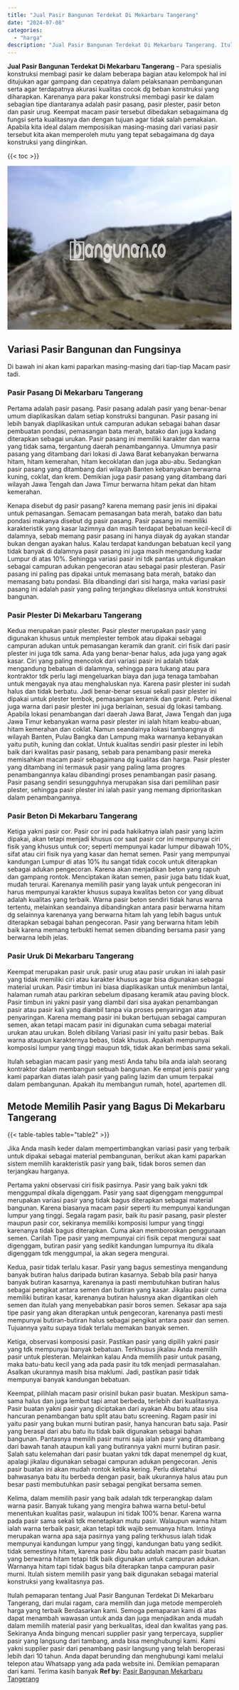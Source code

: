 ```yaml
---
title: "Jual Pasir Bangunan Terdekat Di Mekarbaru Tangerang"
date: "2024-07-08"
categories: 
  - "harga"
description: "Jual Pasir Bangunan Terdekat Di Mekarbaru Tangerang. Itulah pemaparan tentang Jual Pasir Bangunan Terdekat Di Mekarbaru Tangerang, dari mulai ragam, cara mem..."
---
```


**Jual Pasir Bangunan Terdekat Di Mekarbaru Tangerang** – Para spesialis konstruksi membagi pasir ke dalam beberapa bagian atau kelompok hal ini ditujukan agar gampang dan cepatnya dalam pelaksanaan pembangunan serta agar terdapatnya akurasi kualitas cocok dg beban konstruksi yang diharapkan. Karenanya para pakar konstruksi membagi pasir ke dalam sebagian tipe diantaranya adalah pasir pasang, pasir plester, pasir beton dan pasir urug. Keempat macam pasir tersebut dibedakan sebagaimana dg fungsi serta kualitasnya dan dengan tujuan agar tidak salah pemakaian. Apabila kita ideal dalam memposisikan masing-masing dari variasi pasir tersebut kita akan memperoleh mutu yang tepat sebagaimana dg daya konstruksi yang diinginkan.

{{< toc >}}

![Jual Pasir Bangunan Terdekat Di Mekarbaru Tangerang](/images/jual-pasir-bangunan-14.png)

## Variasi Pasir Bangunan dan Fungsinya

Di bawah ini akan kami paparkan masing-masing dari tiap-tiap Macam pasir tadi.

### Pasir Pasang Di Mekarbaru Tangerang

Pertama adalah pasir pasang. Pasir pasang adalah pasir yang benar-benar umum diaplikasikan dalam setiap konstruksi bangunan. Pasir pasang ini lebih banyak diaplikasikan untuk campuran adukan sebagai bahan dasar pembuatan pondasi, pemasangan bata merah, batako dan juga kadang diterapkan sebagai urukan. Pasir pasang ini memiliki karakter dan warna yang tidak sama, tergantung daerah penambangannya. Umumnya pasir pasang yang ditambang dari lokasi di Jawa Barat kebanyakan berwarna hitam, hitam kemerahan, hitam kecoklatan dan juga abu-abu. Sedangkan pasir pasang yang ditambang dari wilayah Banten kebanyakan berwarna kuning, coklat, dan krem. Demikian juga pasir pasang yang ditambang dari wilayah Jawa Tengah dan Jawa Timur berwarna hitam pekat dan hitam kemerahan.

Kenapa disebut dg pasir pasang? karena memang pasir jenis ini dipakai untuk pemasangan. Semacam pemasangan bata merah, batako dan batu pondasi makanya disebut dg pasir pasang. Pasir pasang ini memiliki karakteristik yang kasar lazimnya dan masih terdapat bebatuan kecil-kecil di dalamnya, sebab memang pasir pasang ini hanya diayak dg ayakan standar bukan dengan ayakan halus. Kalau terdapat kandungan bebatuan kecil yang tidak banyak di dalamnya pasir pasang ini juga masih mengandung kadar Lumpur di atas 10%. Sehingga variasi pasir ini tdk pantas untuk digunakan sebagai campuran adukan pengecoran atau sebagai pasir plesteran. Pasir pasang ini paling pas dipakai untuk memasang bata merah, batako dan memasang batu pondasi. Bila dibandingi dari sisi harga, maka variasi pasir pasang ini adalah pasir yang paling terjangkau dikelasnya untuk konstruksi bangunan.

### Pasir Plester Di Mekarbaru Tangerang

Kedua merupakan pasir plester. Pasir plester merupakan pasir yang digunakan khusus untuk memplester tembok atau dipakai sebagai campuran adukan untuk pemasangan keramik dan granit. ciri fisik dari pasir plester ini juga tdk sama. Ada yang benar-benar halus, ada juga yang agak kasar. Ciri yang paling mencolok dari variasi pasir ini adalah tidak mengandung bebatuan di dalamnya, sehingga para tukang atau para kontraktor tdk perlu lagi mengeluarkan biaya dan juga tenaga tambahan untuk mengayak nya atau menghaluskan nya. Karena pasir plester ini sudah halus dan tidak berbatu. Jadi benar-benar sesuai sekali pasir plester ini dipakai untuk plester tembok, pemasangan keramik dan granit. Perlu dikenal juga warna dari pasir plester ini juga berlainan, sesuai dg lokasi tambang. Apabila lokasi penambangan dari daerah Jawa Barat, Jawa Tengah dan juga Jawa Timur kebanyakan warna pasir plester ini ialah hitam keabu-abuan, hitam kemerahan dan coklat. Namun seandainya lokasi tambangnya di wilayah Banten, Pulau Bangka dan Lampung maka warnanya kebanyakan yaitu putih, kuning dan coklat. Untuk kualitas sendiri pasir plester ini lebih baik dari kwalitas pasir pasang, sebab para penambang pasir mereka memisahkan macam pasir sebagaimana dg kualitas dan harga. Pasir plester yang ditambang ini termasuk pasir yang paling lama progres penambangannya kalau dibandingi proses penambangan pasir pasang. Pasir pasang sendiri sesungguhnya merupakan sisa dari pemilihan pasir plester, sehingga pasir plester ini ialah pasir yang memang diprioritaskan dalam penambangannya.

### Pasir Beton Di Mekarbaru Tangerang

Ketiga yakni pasir cor. Pasir cor ini pada hakikatnya ialah pasir yang lazim dipakai, akan tetapi menjadi khusus cor saat pasir cor ini mempunyai ciri fisik yang khusus untuk cor; seperti mempunyai kadar lumpur dibawah 10%, sifat atau ciri fisik nya yang kasar dan hemat semen. Pasir yang mempunyai kandungan Lumpur di atas 10% itu sangat tidak cocok untuk diterapkan sebagai adukan pengecoran. Karena akan menjadikan beton yang rapuh dan gampang rontok. Menciptakan ikatan semen, pasir juga batu tidak kuat, mudah terurai. Karenanya memilih pasir yang layak untuk pengecoran ini harus mempunyai karakter khusus supaya kwalitas beton cor yang dibuat adalah kualitas yang terbaik. Warna pasir beton sendiri tidak harus warna tertentu, melainkan seandainya dibandingkan antara pasir berwarna hitam dg selainnya karenanya yang berwarna hitam lah yang lebih bagus untuk diterapkan sebagai bahan pengecoran. Pasir yang berwarna hitam lebih baik karena memang terbukti hemat semen dibanding bersama pasir yang berwarna lebih jelas.

### Pasir Uruk Di Mekarbaru Tangerang

Keempat merupakan pasir uruk. pasir urug atau pasir urukan ini ialah pasir yang tidak memiliki ciri atau karakter khusus agar bisa digunakan sebagai material urukan. Pasir timbun ini biasa diaplikasikan untuk menimbun lantai, halaman rumah atau parkiran sebelum dipasang keramik atau paving block. Pasir timbun ini yakni pasir yang diambil dari sisa ayakan penambangan pasir atau pasir kali yang diambil tanpa via proses penyaringan atau penyaringan. Karena memang pasir ini bukan bertujuan sebagai campuran semen, akan tetapi macam pasir ini digunakan cuma sebagai material urukan atau urukan. Boleh dibilang Variasi pasir ini yaitu pasir bebas. Baik warna ataupun karakternya bebas, tidak khusus. Apakah mempunyai komposisi lumpur yang tinggi maupun tdk, tidak akan berimbas sama sekali.

Itulah sebagian macam pasir yang mesti Anda tahu bila anda ialah seorang kontraktor dalam membangun sebuah bangunan. Ke empat jenis pasir yang kami paparkan diatas ialah pasir yang paling lazim dan umum terpakai dalam pembangunan. Apakah itu membangun rumah, hotel, apartemen dll.

## Metode Memilih Pasir yang Bagus Di Mekarbaru Tangerang

{{< table-tables table="table2" >}}

Jika Anda masih keder dalam mempertimbangkan variasi pasir yang terbaik untuk dipakai sebagai material pembangunan, berikut akan kami paparkan sistem memilih karakteristik pasir yang baik, tidak boros semen dan terjangkau harganya.

Pertama yakni observasi ciri fisik pasirnya. Pasir yang baik yakni tdk menggumpal dikala digenggam. Pasir yang saat digenggam menggumpal merupakan variasi pasir yang tidak bagus diterapkan sebagai material bangunan. Karena biasanya macam pasir seperti itu mempunyai kandungan lumpur yang tinggi. Segala ragam pasir, baik itu pasir pasang, pasir plester maupun pasir cor, sekiranya memiliki komposisi lumpur yang tinggi karenanya tidak bagus diterapkan. Cuma akan memboroskan penggunaan semen. Carilah Tipe pasir yang mempunyai ciri fisik cepat mengurai saat digenggam, butiran pasir yang sedikit kandungan lumpurnya itu dikala digenggam tdk menggumpal, ia akan segera mengurai.

Kedua, pasir tidak terlalu kasar. Pasir yang bagus semestinya mengandung banyak butiran halus daripada butiran kasarnya. Sebab bila pasir hanya banyak butiran kasarnya, karenanya ia pasti membutuhkan butiran halus sebagai pengikat antara semen dan butiran yang kasar. Jikalau pasir cuma memiliki butiran kasar, karenanya butiran halusnya akan digantikan oleh semen dan itulah yang menyebabkan pasir boros semen. Sekasar apa saja tipe pasir yang akan diterapkan untuk pengecoran, karenanya pasti mesti mempunyai butiran-butiran halus sebagai pengikat antara pasir dan semen. Tujuannya yaitu supaya tidak terlalu memakan banyak semen.

Ketiga, observasi komposisi pasir. Pastikan pasir yang dipilih yakni pasir yang tdk mempunyai banyak bebatuan. Terkhusus jikalau Anda memilih pasir untuk plesteran. Melainkan kalau Anda memilih pasir untuk pasang, maka batu-batu kecil yang ada pada pasir itu tdk menjadi permasalahan. Asalkan ukurannya masih bisa maklumi. Jadi, pastikan pasir tidak mempunyai banyak kandungan bebatuan.

Keempat, pilihlah macam pasir orisinil bukan pasir buatan. Meskipun sama-sama halus dan juga lembut tapi amat berbeda, terlebih dari kualitasnya. Pasir buatan yakni pasir yang diciptakan dari ayakan Abu batu atau sisa hancuran penambangan batu split atau batu screening. Ragam pasir ini yaitu pasir yang bukan murni butiran pasir, hanya hancuran batu saja. Pasir yang berasal dari abu batu itu tidak baik digunakan sebagai bahan bangunan. Pantasnya memilih pasir murni saja ialah pasir yang ditambang dari bawah tanah ataupun kali yang butirannya yakni murni butiran pasir. Salah satu kelemahan dari pasir buatan yakni tdk dapat menempel dg kuat, apalagi jikalau digunakan sebagai campuran adukan pengecoran. Jenis pasir buatan ini akan mudah rontok ketika kering. Perlu diketahui bahwasanya batu itu berbeda dengan pasir, baik ukurannya halus atau pun besar pasti membutuhkan pasir sebagai pengikat bersama semen.

Kelima, dalam memilih pasir yang baik adalah tdk terperangkap dalam warna pasir. Banyak tukang yang mengira bahwa warna betul-betul menentukan kualitas pasir, walaupun ini tidak 100% benar. Karena warna pada pasir sama sekali tdk menetapkan mutu pasir. Walaupun warna hitam ialah warna terbaik pasir, akan tetapi tdk wajib semuanya hitam. Intinya merupakan warna apa saja pasirnya yang paling terkhusus ialah tidak mempunyai kandungan lumpur yang tinggi, kandungan batu yang sedikit. tidak semestinya hitam, karena pasir Abu batu adalah macam pasir buatan yang berwarna hitam tetapi tdk baik digunakan untuk campuran adukan. Warnanya hitam tapi tidak bagus bila diterapkan tanpa campuran pasir murni. Itulah sistem memilih pasir yang baik digunakan sebagai material konstruksi yang kwalitasnya pas.

Itulah pemaparan tentang Jual Pasir Bangunan Terdekat Di Mekarbaru Tangerang, dari mulai ragam, cara memilih dan juga metode memperoleh harga yang terbaik Berdasarkan kami. Semoga pemaparan kami di atas dapat menambah wawasan untuk anda dan juga menjadikan anda mudah dalam memilih material pasir yang berkualitas, ideal dan kwalitas yang pas. Sekiranya Anda bingung mencari supplier pasir yang terpercaya, supplier pasir yang langsung dari tambang, anda bisa menghubungi kami. Kami yakni supplier pasir dari penambang pasir langsung yang telah beroperasi lebih dari 10 tahun. Anda dapat berunding dan menghubungi kami melalui telepon atau Whatsapp yang ada pada website ini. Demikian pemaparan dari kami. Terima kasih banyak
**Ref by:** [Pasir Bangunan Mekarbaru Tangerang](https://id.wikipedia.org/wiki/Pasir)
